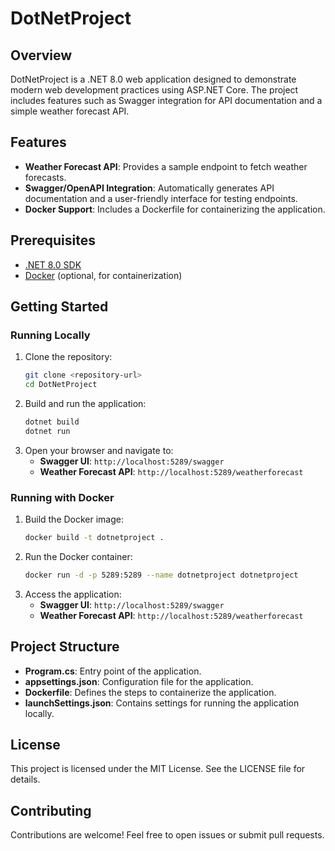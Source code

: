 # DotNetProject

## Overview
DotNetProject is a .NET 8.0 web application designed to demonstrate modern web development practices using ASP.NET Core. The project includes features such as Swagger integration for API documentation and a simple weather forecast API.

## Features
- **Weather Forecast API**: Provides a sample endpoint to fetch weather forecasts.
- **Swagger/OpenAPI Integration**: Automatically generates API documentation and a user-friendly interface for testing endpoints.
- **Docker Support**: Includes a Dockerfile for containerizing the application.

## Prerequisites
- [.NET 8.0 SDK](https://dotnet.microsoft.com/download/dotnet/8.0)
- [Docker](https://www.docker.com/) (optional, for containerization)

## Getting Started

### Running Locally
1. Clone the repository:
   ```bash
   git clone <repository-url>
   cd DotNetProject
   ```
2. Build and run the application:
   ```bash
   dotnet build
   dotnet run
   ```
3. Open your browser and navigate to:
   - **Swagger UI**: `http://localhost:5289/swagger`
   - **Weather Forecast API**: `http://localhost:5289/weatherforecast`

### Running with Docker
1. Build the Docker image:
   ```bash
   docker build -t dotnetproject .
   ```
2. Run the Docker container:
   ```bash
   docker run -d -p 5289:5289 --name dotnetproject dotnetproject
   ```
3. Access the application:
   - **Swagger UI**: `http://localhost:5289/swagger`
   - **Weather Forecast API**: `http://localhost:5289/weatherforecast`

## Project Structure
- **Program.cs**: Entry point of the application.
- **appsettings.json**: Configuration file for the application.
- **Dockerfile**: Defines the steps to containerize the application.
- **launchSettings.json**: Contains settings for running the application locally.

## License
This project is licensed under the MIT License. See the LICENSE file for details.

## Contributing
Contributions are welcome! Feel free to open issues or submit pull requests.